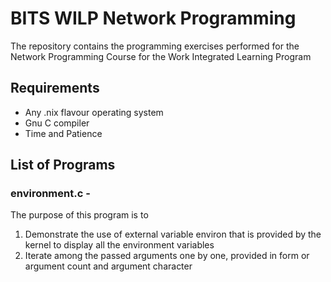 # BITS WILP Network Programming

The repository contains the programming exercises performed for the Network Programming Course for the Work Integrated Learning Program

## Requirements

 * Any .nix flavour operating system
 * Gnu C compiler
 * Time and Patience 

## List of Programs

###  environment.c - 
 The purpose of this program is to 
 1. Demonstrate the use of external variable environ that is provided by the kernel to display all the environment variables
 2. Iterate among the passed arguments one by one, provided in form or argument count and argument character
 





